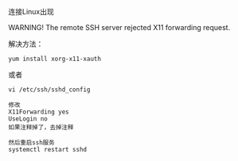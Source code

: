 连接Linux出现

WARNING! The remote SSH server rejected X11 forwarding request.



解决方法：

```
yum install xorg-x11-xauth
```

或者

```
vi /etc/ssh/sshd_config

修改
X11Forwarding yes
UseLogin no
如果注释掉了，去掉注释

然后重启ssh服务
systemctl restart sshd
```

